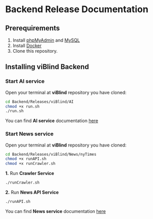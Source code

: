 # Backend Release Documentation

## Prerequirements
1. Install [phpMyAdmin](https://www.phpmyadmin.net/) and [MySQL](https://www.mysql.com/) 
2. Install [Docker](https://docs.docker.com/install/)
3. Clone this repository.

## Installing viBlind Backend
### Start AI service
Open your terminal at __viBlind__ repository you have cloned:
```bash
cd Backend/Releases/viBlind/AI
chmod +x run.sh
./run.sh
```
You can find __AI service__ documentation [here](https://github.com/iamvon/viBlind/blob/master/Backend/AI/README.md)

### Start News service
Open your terminal at __viBlind__ repository you have cloned:
```bash
cd Backend/Releases/viBlind/News/nyTimes  
chmod +x runAPI.sh
chmod +x runCrawler.sh
```
__1.__ Run __Crawler Service__
```bash
./runCrawler.sh
```
__2.__ Run __News API Service__
```bash
./runAPI.sh
``` 
You can find __News service__ documentation [here](https://github.com/iamvon/viBlind/blob/master/Backend/News/nyTimes/README.md)
